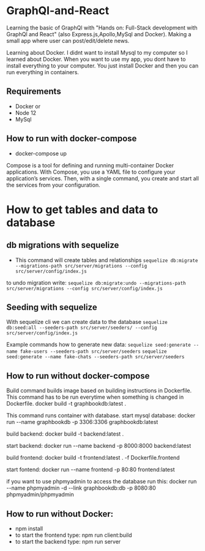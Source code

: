 # GraphQl-and-React

Learning the basic of GraphQl with "Hands on: Full-Stack development with GraphQl and React" (also Express.js,Apollo,MySql and Docker).
Making a small app where user can post/edit/delete news.

Learning about Docker. I didnt want to install Mysql to my computer so I learned about Docker. When you want to use my app, you dont have to install everything to your computer. You just install Docker and then you can run everything in containers.

## Requirements
* Docker
 or
* Node 12
* MySql 

## How to run with docker-compose
* docker-compose up

Compose is a tool for defining and running multi-container Docker applications. With Compose, you use a YAML file to configure your application’s services. Then, with a single command, you create and start all the services from your configuration.


# How to get tables and data to database

## db migrations with sequelize
* This command will create tables and relationships
``sequelize db:migrate --migrations-path src/server/migrations --config src/server/config/index.js``

to undo migration write:
``sequelize db:migrate:undo --migrations-path src/server/migrations --config src/server/config/index.js``

## Seeding with sequelize
With sequelize cli we can create data to the database
 ``sequelize db:seed:all --seeders-path src/server/seeders/ --config src/server/config/index.js``

Example commands how to generate new data:
``sequelize seed:generate --name fake-users --seeders-path src/server/seeders``
``sequelize seed:generate --name fake-chats --seeders-path src/server/seeders``

## How to run without docker-compose

Build command builds image based on building instructions in Dockerfile. This command has to be run everytime when something is changed in Dockerfile.
docker build -t graphbookdb:latest . 

This command runs container with database.
start mysql database:
docker run --name graphbookdb -p 3306:3306 graphbookdb:latest

build backend:
docker build -t backend:latest .

start backend:
docker run --name backend -p 8000:8000 backend:latest

build frontend: 
docker build -t frontend:latest . -f Dockerfile.frontend

start fontend:
docker run --name frontend -p 80:80 frontend:latest

if you want to use phpmyadmin to access the database run this:
docker run --name phpmyadmin -d --link graphbookdb:db -p 8080:80 phpmyadmin/phpmyadmin


## How to run without Docker:  
* npm install
* to start the frontend type: npm run client:build
* to start the backend type: npm run server


